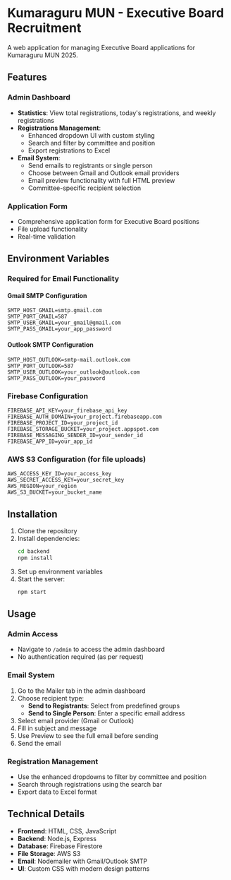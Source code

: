 # Kumaraguru MUN - Executive Board Recruitment

A web application for managing Executive Board applications for Kumaraguru MUN 2025.

## Features

### Admin Dashboard
- **Statistics**: View total registrations, today's registrations, and weekly registrations
- **Registrations Management**: 
  - Enhanced dropdown UI with custom styling
  - Search and filter by committee and position
  - Export registrations to Excel
- **Email System**:
  - Send emails to registrants or single person
  - Choose between Gmail and Outlook email providers
  - Email preview functionality with full HTML preview
  - Committee-specific recipient selection

### Application Form
- Comprehensive application form for Executive Board positions
- File upload functionality
- Real-time validation

## Environment Variables

### Required for Email Functionality

#### Gmail SMTP Configuration
```
SMTP_HOST_GMAIL=smtp.gmail.com
SMTP_PORT_GMAIL=587
SMTP_USER_GMAIL=your_gmail@gmail.com
SMTP_PASS_GMAIL=your_app_password
```

#### Outlook SMTP Configuration
```
SMTP_HOST_OUTLOOK=smtp-mail.outlook.com
SMTP_PORT_OUTLOOK=587
SMTP_USER_OUTLOOK=your_outlook@outlook.com
SMTP_PASS_OUTLOOK=your_password
```

### Firebase Configuration
```
FIREBASE_API_KEY=your_firebase_api_key
FIREBASE_AUTH_DOMAIN=your_project.firebaseapp.com
FIREBASE_PROJECT_ID=your_project_id
FIREBASE_STORAGE_BUCKET=your_project.appspot.com
FIREBASE_MESSAGING_SENDER_ID=your_sender_id
FIREBASE_APP_ID=your_app_id
```

### AWS S3 Configuration (for file uploads)
```
AWS_ACCESS_KEY_ID=your_access_key
AWS_SECRET_ACCESS_KEY=your_secret_key
AWS_REGION=your_region
AWS_S3_BUCKET=your_bucket_name
```

## Installation

1. Clone the repository
2. Install dependencies:
   ```bash
   cd backend
   npm install
   ```
3. Set up environment variables
4. Start the server:
   ```bash
   npm start
   ```

## Usage

### Admin Access
- Navigate to `/admin` to access the admin dashboard
- No authentication required (as per request)

### Email System
1. Go to the Mailer tab in the admin dashboard
2. Choose recipient type:
   - **Send to Registrants**: Select from predefined groups
   - **Send to Single Person**: Enter a specific email address
3. Select email provider (Gmail or Outlook)
4. Fill in subject and message
5. Use Preview to see the full email before sending
6. Send the email

### Registration Management
- Use the enhanced dropdowns to filter by committee and position
- Search through registrations using the search bar
- Export data to Excel format

## Technical Details

- **Frontend**: HTML, CSS, JavaScript
- **Backend**: Node.js, Express
- **Database**: Firebase Firestore
- **File Storage**: AWS S3
- **Email**: Nodemailer with Gmail/Outlook SMTP
- **UI**: Custom CSS with modern design patterns
